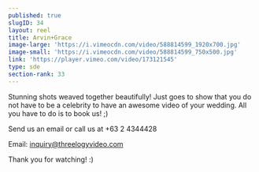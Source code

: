 ```yaml
---
published: true
slugID: 34
layout: reel
title: Arvin+Grace
image-large: 'https://i.vimeocdn.com/video/588814599_1920x700.jpg'
image-small: 'https://i.vimeocdn.com/video/588814599_750x500.jpg'
link: 'https://player.vimeo.com/video/173121545'
type: sde
section-rank: 33
---
```

Stunning shots weaved together beautifully! Just goes to show that you do not have to be a celebrity to have an awesome video of your wedding. All you have to do is to book us! ;)

Send us an email or call us at +63 2 4344428

Email: inquiry@threelogyvideo.com

Thank you for watching! :)
